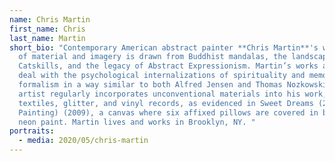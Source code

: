 ```yaml
---
name: Chris Martin
first_name: Chris
last_name: Martin
short_bio: "Contemporary American abstract painter **Chris Martin**'s wide range
  of material and imagery is drawn from Buddhist mandalas, the landscapes of the
  Catskills, and the legacy of Abstract Expressionism. Martin’s works attempt to
  deal with the psychological internalizations of spirituality and memory, using
  formalism in a way similar to both Alfred Jensen and Thomas Nozkowski. The
  artist regularly incorporates unconventional materials into his work, such as
  textiles, glitter, and vinyl records, as evidenced in Sweet Dreams (2nd Pillow
  Painting) (2009), a canvas where six affixed pillows are covered in bright
  neon paint. Martin lives and works in Brooklyn, NY. "
portraits:
  - media: 2020/05/chris-martin
---
```

